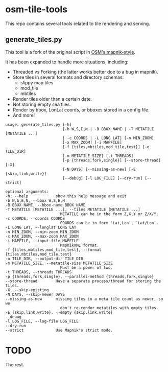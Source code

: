 # osm-tile-tools

This repo contains several tools related to tile rendering and serving.

## generate_tiles.py

This tool is a fork of the original script in [OSM's mapnik-style](https://github.com/openstreetmap/mapnik-stylesheets/blob/master/generate_tiles.py).

It has been expanded to handle more situations, including:

* Threaded vs Forking (the latter works better doe to a bug in mapnik).
* Store tiles in several formats and directory schemas:
  * slippy map tiles
  * mod_tile
  * mbtiles
* Render tiles older than a certain date.
* Not storing empty sea tiles.
* Render by bbox, LonLat coords, or bboxes stored in a config file.
* And more!

```
usage: generate_tiles.py [-h]
                         [-b W,S,E,N | -B BBOX_NAME | -T METATILE [METATILE ...]
                         | -c COORDS | -L LONG LAT] [-n MIN_ZOOM]
                         [-x MAX_ZOOM] [-i MAPFILE]
                         [-f {tiles,mbtiles,mod_tile,test}] [-o TILE_DIR]
                         [-m METATILE_SIZE] [-t THREADS]
                         [-p {threads,fork,single}] [--store-thread] [-X]
                         [-N DAYS] [--missing-as-new] [-E {skip,link,write}]
                         [--debug] [-l LOG_FILE] [--dry-run] [--strict]

optional arguments:
-h, --help            show this help message and exit
-b W,S,E,N, --bbox W,S,E,N
-B BBOX_NAME, --bbox-name BBOX_NAME
-T METATILE [METATILE ...], --tiles METATILE [METATILE ...]
                        METATILE can be in the form Z,X,Y or Z/X/Y.
-c COORDS, --coords COORDS
                        COORDS can be in form 'Lat,Lon', ´Lat/Lon'.
-L LONG LAT, --longlat LONG LAT
-n MIN_ZOOM, --min-zoom MIN_ZOOM
-x MAX_ZOOM, --max-zoom MAX_ZOOM
-i MAPFILE, --input-file MAPFILE
                        MapnikXML format.
-f {tiles,mbtiles,mod_tile,test}, --format {tiles,mbtiles,mod_tile,test}
-o TILE_DIR, --output-dir TILE_DIR
-m METATILE_SIZE, --metatile-size METATILE_SIZE
                        Must be a power of two.
-t THREADS, --threads THREADS
-p {threads,fork,single}, --parallel-method {threads,fork,single}
--store-thread        Have a separate process/thread for storing the tiles.
-X, --skip-existing
-N DAYS, --skip-newer DAYS
--missing-as-new      missing tiles in a meta tile count as newer, so we
                        don't re-render metatiles with empty tiles.
-E {skip,link,write}, --empty {skip,link,write}
--debug
-l LOG_FILE, --log-file LOG_FILE
--dry-run
--strict              Use Mapnik's strict mode.
```

# TODO

The rest.
